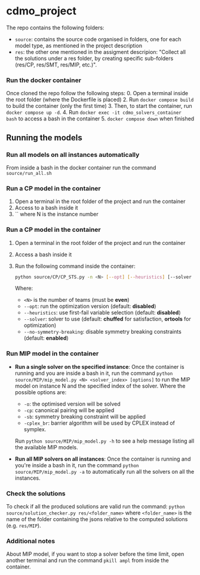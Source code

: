 # cdmo_project
The repo contains the following folders:
- `source`: contains the source code organised in folders, one for each model type, as mentioned in the project description
- `res`: the other one mentioned in the assigment descripion: "Collect all the solutions under a res folder, by creating specific sub-folders (res/CP, res/SMT, res/MIP, etc.)".

### Run the docker container
Once cloned the repo follow the following steps:
0. Open a terminal inside the root folder (where the Dockerfile is placed)
2. Run `docker compose build` to build the container (only the first time)
3. Then, to start the container, run `docker compose up -d`.
4. Run `docker exec -it cdmo_solvers_container bash` to access a bash in the container
5. `docker compose down` when finished  

## Running the models

### Run all models on all instances automatically
From inside a bash in the docker container run the command `source/run_all.sh`

### Run a CP model in the container
1. Open a terminal in the root folder of the project and run the container
2. Access to a bash inside it
3. `` where N is the instance number

### Run a CP model in the container  
1. Open a terminal in the root folder of the project and run the container  
2. Access a bash inside it  
3. Run the following command inside the container:  
   ```bash
   python source/CP/CP_STS.py -n <N> [--opt] [--heuristics] [--solver {chuffed,gecode,ortools}] [--no-symmetry-breaking]
   ```

   Where:
   - `<N>` is the number of teams (must be **even**)
   - `--opt`: run the optimization version (default: **disabled**)
   - `--heuristics`: use first-fail variable selection (default: **disabled**)
   - `--solver`: solver to use (default: **chuffed** for satisfaction, **ortools** for optimization)
   - `--no-symmetry-breaking`: disable symmetry breaking constraints (default: **enabled**)


### Run MIP model in the container
- **Run a single solver on the specified instance**:
    Once the container is running and you are inside a bash in it, run the command `python source/MIP/mip_model.py <N> <solver_index> [options]` to run the MIP model on instance N and the specified index of the solver. 
    Where the possible options are:
    - `-o`: the optimised version will be solved
    - `-cp`: canonical pairing will be applied
    - `-sb`: symmetry breaking constraint will be applied
    - `-cplex_br`: barrier algorithm will be used by CPLEX instead of symplex.
    
    Run `python source/MIP/mip_model.py -h` to see a help message listing all the available MIP models.

- **Run all MIP solvers on all instances**:
    Once the container is running and you're inside a bash in it, run the command `python source/MIP/mip_model.py -a` to automatically run all the solvers on all the instances.


### Check the solutions
To check if all the produced solutions are valid run the command: `python source/solution_checker.py res/<folder_name>` where `<folder_name>` is the name of the folder containing the jsons relative to the computed solutions (e.g. `res/MIP`).

### Additional notes
About MIP model, if you want to stop a solver before the time limit, open another terminal and run the command `pkill ampl` from inside the container.

